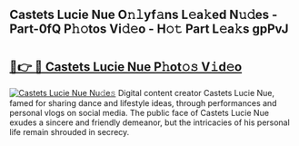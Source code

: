 ## Castets Lucie Nue O𝚗𝚕yf𝚊ns L𝚎a𝚔ed N𝚞𝚍es - Part-0fQ P𝚑𝚘tos Vi𝚍𝚎o - H𝚘𝚝 Part L𝚎a𝚔s gpPvJ

# <h2><a href="http://kfaya0b.oniu.top/?m=Castets+Lucie+Nue">🔗👉 🔴 Castets Lucie Nue P𝚑ot𝚘𝚜 V𝚒d𝚎o</a></h2>

[![Castets Lucie Nue Nu𝚍e𝚜](https://i.imgur.com/0qMVB7G.gif)](http://kfaya0b.oniu.top/?m=Castets+Lucie+Nue)
Digital content creator Castets Lucie Nue, famed for sharing dance and lifestyle ideas, through performances and personal vlogs on social media. The public face of Castets Lucie Nue exudes a sincere and friendly demeanor, but the intricacies of his personal life remain shrouded in secrecy.  
